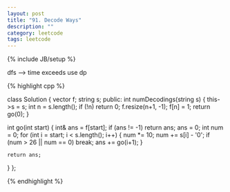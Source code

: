 ```yaml
---
layout: post
title: "91. Decode Ways"
description: ""
category: leetcode
tags: leetcode
---
```

{% include JB/setup %}

dfs --> time exceeds
use dp

{% highlight cpp %}

class Solution {
  vector <int> f;
  string s;
public:
  int numDecodings(string s) {
    this->s = s;
    int n = s.length();
    if (!n) return 0;
    f.resize(n+1, -1);
    f[n] = 1;
    return go(0);
  }

  int go(int start) {
    int& ans = f[start];
    if (ans != -1) return ans;
    ans = 0;
    int num = 0;
    for (int i = start; i < s.length(); i++) {
      num *= 10;
      num += s[i] - '0';
      if (num > 26 || num == 0) break;
      ans += go(i+1);
    }

    return ans;
  }
};

{% endhighlight %}
